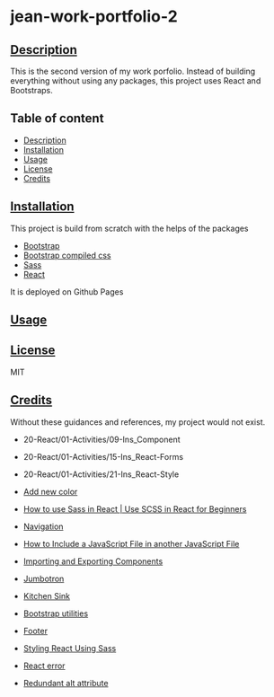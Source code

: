 # jean-work-portfolio-2
## [Description](#table-of-content)
This is the second version of my work porfolio. Instead of building everything without using any packages, this project uses React and Bootstraps. 

## Table of content
* [Description](#description)
* [Installation](#installation)
* [Usage](#usage)
* [License](#license)
* [Credits](#credits)

## [Installation](#table-of-content)
This project is build from scratch with the helps of the packages
* [Bootstrap](https://getbootstrap.com/docs/5.3/getting-started/webpack/#import-bootstrap)
* [Bootstrap compiled css](https://getbootstrap.com/docs/4.0/getting-started/webpack/#importing-compiled-css)
* [Sass](https://www.npmjs.com/package/sass?activeTab=readme)
* [React](https://www.npmjs.com/package/react)

It is deployed on Github Pages
## [Usage](#table-of-content)

## [License](#table-of-content)
MIT
## [Credits](#table-of-content)
Without these guidances and references, my project would not exist.
* 20-React/01-Activities/09-Ins_Component
* 20-React/01-Activities/15-Ins_React-Forms
* 20-React/01-Activities/21-Ins_React-Style

* [Add new color](https://getbootstrap.com/docs/5.3/customize/color/)
* [How to use Sass in React | Use SCSS in React for Beginners](https://www.youtube.com/watch?v=9F8bzIlgJ4g)
* [Navigation](https://getbootstrap.com/docs/4.0/components/card/#navigation)
* [How to Include a JavaScript File in another JavaScript File](https://www.tutorialrepublic.com/faq/how-to-include-a-javascript-file-in-another-javascript-file.php)
* [Importing and Exporting Components](https://react.dev/learn/importing-and-exporting-components)
* [Jumbotron](https://getbootstrap.com/docs/4.0/components/jumbotron/)
* [Kitchen Sink](https://getbootstrap.com/docs/4.0/components/card/#kitchen-sink)
* [Bootstrap utilities](https://www.w3schools.com/bootstrap4/bootstrap_utilities.asp)
* [Footer](https://www.w3schools.com/tags/tag_footer.asp)
* [Styling React Using Sass](https://www.w3schools.com/react/react_sass_styling.asp)
* [React error](https://stackoverflow.com/questions/52525345/react-error-style-prop-value-must-be-an-object-react-style-prop-object)
* [Redundant alt attribute](https://stackoverflow.com/questions/67448468/redundant-alt-attribute-screen-readers-already-announce-img-tags-as-an-image)
